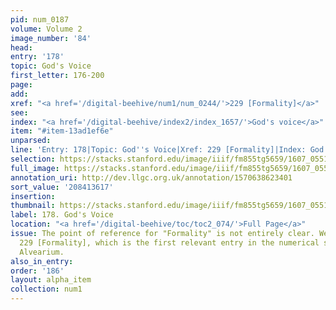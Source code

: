 ```yaml
---
pid: num_0187
volume: Volume 2
image_number: '84'
head:
entry: '178'
topic: God's Voice
first_letter: 176-200
page:
add:
xref: "<a href='/digital-beehive/num1/num_0244/'>229 [Formality]</a>"
see:
index: "<a href='/digital-beehive/index2/index_1657/'>God's voice</a>"
item: "#item-13ad1ef6e"
unparsed:
line: 'Entry: 178|Topic: God''s Voice|Xref: 229 [Formality]|Index: God''s voice|#item-13ad1ef6e'
selection: https://stacks.stanford.edu/image/iiif/fm855tg5659/1607_0551/817,3617,3015,314/full/0/default.jpg
full_image: https://stacks.stanford.edu/image/iiif/fm855tg5659/1607_0551/full/full/0/default.jpg
annotation_uri: http://dev.llgc.org.uk/annotation/1570638623401
sort_value: '208413617'
insertion:
thumbnail: https://stacks.stanford.edu/image/iiif/fm855tg5659/1607_0551/817,3617,600,180/250,/0/default.jpg
label: 178. God's Voice
location: "<a href='/digital-beehive/toc/toc2_074/'>Full Page</a>"
issue: The point of reference for "Formality" is not entirely clear. We linked to
  229 [Formality], which is the first relevant entry in the numerical section of the
  Alvearium.
also_in_entry:
order: '186'
layout: alpha_item
collection: num1
---
```

